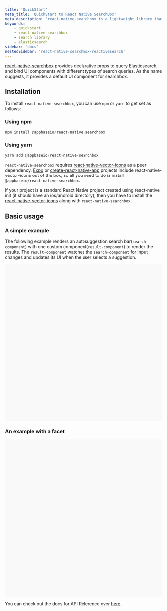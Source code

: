 ```yaml
---
title: 'QuickStart'
meta_title: 'QuickStart to React Native SearchBox'
meta_description: 'react-native-searchbox is a lightweight library that provides scaffolding to create search experiences powered by Elasticsearch.'
keywords:
    - quickstart
    - react-native-searchbox
    - search library
    - elasticsearch
sidebar: 'docs'
nestedSidebar: 'react-native-searchbox-reactivesearch'
---
```


[react-native-searchbox](https://github.com/appbaseio/searchbox/tree/master/packages/native) provides declarative props to query Elasticsearch, and bind UI components with different types of search queries. As the name suggests, it provides a default UI component for searchbox.

## Installation

To install `react-native-searchbox`, you can use `npm` or `yarn` to get set as follows:

### Using npm

```js
npm install @appbaseio/react-native-searchbox
```

### Using yarn

```js
yarn add @appbaseio/react-native-searchbox
```

`react-native-searchbox` requires [react-native-vector-icons](https://github.com/oblador/react-native-vector-icons) as a peer dependency. [Expo](https://expo.io/) or [create-react-native-app](https://github.com/react-community/create-react-native-app) projects include react-native-vector-icons out of the box, so all you need to do is install `@appbaseio/react-native-searchbox`.

If your project is a standard React Native project created using react-native init (it should have an ios/android directory), then you have to install the [react-native-vector-icons](https://github.com/oblador/react-native-vector-icons) along with `react-native-searchbox`.


## Basic usage

### A simple example

The following example renders an autosuggestion search bar(`search-component`) with one custom component(`result-component`) to render the results. The `result-component` watches the `search-component` for input changes and updates its UI when the user selects a suggestion.

<div data-snack-id="@bietkul/searchbox-basic-example" data-snack-platform="ios" data-snack-preview="true" data-snack-theme="light" style="overflow:hidden;background:#F9F9F9;border:1px solid var(--color-border);border-radius:4px;height:505px;width:100%"></div>
<script async src="https://snack.expo.io/embed.js"></script>


### An example with a facet

<div data-snack-id="@bietkul/searchbox-facet-example" data-snack-platform="ios" data-snack-preview="true" data-snack-theme="light" style="overflow:hidden;background:#F9F9F9;border:1px solid var(--color-border);border-radius:4px;height:505px;width:100%"></div>
<script async src="https://snack.expo.io/embed.js"></script>


You can check out the docs for API Reference over [here](/docs/reactivesearch/react-native-searchbox/apireference/).
